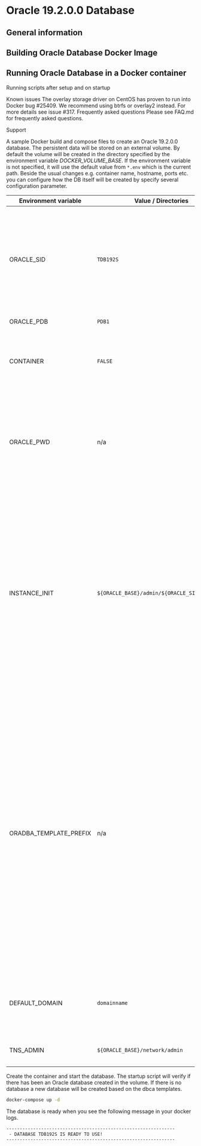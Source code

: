 # Oracle 19.2.0.0 Database

## General information

## Building Oracle Database Docker Image

## Running Oracle Database in a Docker container

Running scripts after setup and on startup


Known issues
The overlay storage driver on CentOS has proven to run into Docker bug #25409. We recommend using btrfs or overlay2 instead. For more details see issue #317.
Frequently asked questions
Please see FAQ.md for frequently asked questions.

Support

A sample Docker build and compose files to create an Oracle 19.2.0.0 database. The persistent data will 
be stored on an external volume. By default the volume will be created in the directory specified by the 
environment variable *DOCKER_VOLUME_BASE*. If the environment variable is not specified, it will use the 
default value from ``*.env`` which is the current path. Beside the usual changes e.g. container name, hostname, ports etc. you can configure how the DB itself will be created by specify several configuration parameter.

| Environment variable   | Value / Directories                            | Comment                                                                                                                                                                                                                                                                                                                                                       |
|------------------------|------------------------------------------------|---------------------------------------------------------------------------------------------------------------------------------------------------------------------------------------------------------------------------------------------------------------------------------------------------------------------------------------------------------------|
| ORACLE_SID             | ``TDB192S``                                    | Default Oracle SID. Usually it will default to the variable which has been specified during build. A custom SID can / should be specified.                                                                                                                                                                                                                    |
| ORACLE_PDB             | ``PDB1``                                       | Default PDB name.                                                                                                                                                                                                                                                                                                                                             |
| CONTAINER              | ``FALSE``                                      | Flag to create a container or single tenant database. Default set to false.                                                                                                                                                                                                                                                                                   |
| ORACLE_PWD             | n/a                                            | Custom admin password for common admin user like SYS and SYSTEM. If not specified a random password will be generated                                                                                                                                                                                                                                         |
| INSTANCE_INIT          | ``${ORACLE_BASE}/admin/${ORACLE_SID}/scripts`` | Folder for customize setup and startup. The database create script will look for a folder ``setup`` during initial setup or ``startup`` during each container startup. All bash ``.sh`` scripts as well sql ``.sql`` script will be executed. Make sure to add a sequence to keep the order of the scripts.                                                   |
| ORADBA_TEMPLATE_PREFIX | n/a                                            | Prefix to use a custom dbca template or the general purpose default template. By default this variable is not set. In this case dbca will use the general purpose template with the starter database. If set to ``custom_`` dbca will use a custom template to create a fresh database. This will take longer since the database will be create from scratch. |
| DEFAULT_DOMAIN         | ``domainname``                                 | Database default domain. If not specified the default domain will be used.                                                                                                                                                                                                                                                                                    |
| TNS_ADMIN              | ``${ORACLE_BASE}/network/admin``               | Alternative TNS_ADMIN environment variable.                                                                                                                                                                                                                                                                                                                   |
Create the container and start the database. The startup script will verify if there has been an Oracle database created in the volume. If there is no database a new database will be created based on the dbca templates.

```bash
docker-compose up -d
```

The database is ready when you see the following message in your docker logs.

```bash
---------------------------------------------------------------
 - DATABASE TDB192S IS READY TO USE!
---------------------------------------------------------------
```
